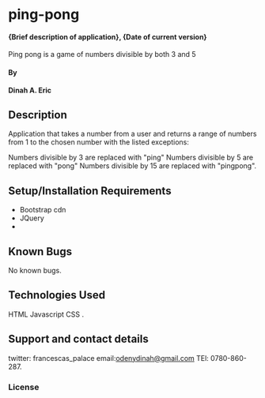 # ping-pong
#### {Brief description of application}, {Date of current version}
Ping pong is a game of numbers divisible by both 3 and 5
#### By 

**Dinah A. Eric**
## Description
Application that takes a number from a user and returns a range of numbers from 1 to the chosen number with the listed exceptions:

Numbers divisible by 3 are replaced with "ping"
Numbers divisible by 5 are replaced with "pong"
Numbers divisible by 15 are replaced with "pingpong".
## Setup/Installation Requirements
* Bootstrap cdn
* JQuery
* 

## Known Bugs
No known bugs. 
## Technologies Used
HTML
Javascript
CSS
.
## Support and contact details
twitter: francescas_palace
email:odenydinah@gmail.com
TEl: 0780-860-287.
### License
